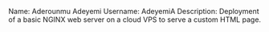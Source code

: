 Name: Aderounmu Adeyemi
Username: AdeyemiA
Description: Deployment of a basic NGINX web server on a cloud VPS to serve a custom HTML page.
